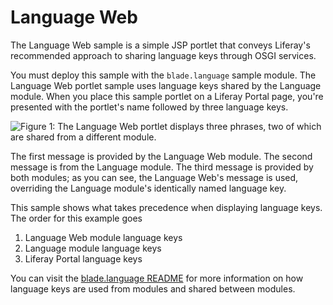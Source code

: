 # Language Web

The Language Web sample is a simple JSP portlet that conveys Liferay's
recommended approach to sharing language keys through OSGI services.

You must deploy this sample with the `blade.language` sample module. The
Language Web portlet sample uses language keys shared by the Language module.
When you place this sample portlet on a Liferay Portal page, you're presented
with the portlet's name followed by three language keys.

![Figure 1: The Language Web portlet displays three phrases, two of which are shared from a different module.](https://github.com/codyhoag/liferay-docs/blob/blade-sample-images/develop/tutorials/blade-images/language-web-portlet.png)

The first message is provided by the Language Web module. The second message is
from the Language module. The third message is provided by both modules; as you
can see, the Language Web's message is used, overriding the Language module's
identically named language key.

This sample shows what takes precedence when displaying language keys. The order
for this example goes

1.  Language Web module language keys
2.  Language module language keys
3.  Liferay Portal language keys

You can visit the
[blade.language README](https://github.com/liferay/liferay-blade-samples/tree/master/liferay-gradle/blade.language/README.markdown)
for more information on how language keys are used from modules and shared
between modules.